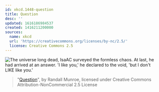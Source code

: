 ```yaml
---
id: xkcd.1448-question
title: Question
desc: ''
updated: 1616186984537
created: 1416211200000
sources:
  name: xkcd
  url: 'https://creativecommons.org/licenses/by-nc/2.5/'
  license: Creative Commons 2.5
---
```

![The universe long dead, IsaAC surveyed the formless chaos. At last, he had arrived at an answer. 'I like you,' he declared to the void, 'but I don't LIKE like you.'](https://imgs.xkcd.com/comics/question.png)
> "[Question](https://xkcd.com/1448/)", by Randall Munroe, licensed under Creative Commons Attribution-NonCommercial 2.5 License
